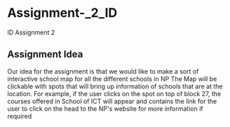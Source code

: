 # Assignment-\_2_ID

ID Assignment 2

## Assignment Idea

Our idea for the assignment is that we would like to make a sort of interactive school map for all the different schools in NP
The Map will be clickable with spots that will bring up information of schools that are at the location.
For example, if the user clicks on the spot on top of block 27, the courses offered in School of ICT will appear and contains the link for the user to click on the head to the NP's website for more information if required
